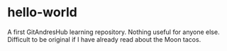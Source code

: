 # hello-world
A first GitAndresHub learning repository. Nothing useful for anyone else.
Difficult to be original if I have already read about the Moon tacos.
